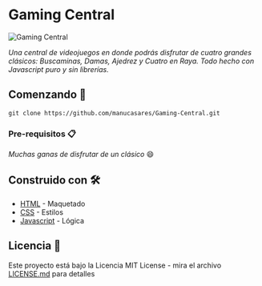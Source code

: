 # Gaming Central

![Gaming Central](https://i.imgur.com/rcx3kmu.png "Gaming Central")

_Una central de videojuegos en donde podrás disfrutar de cuatro grandes clásicos: Buscaminas, Damas, Ajedrez y Cuatro en Raya. Todo hecho con Javascript puro y sin librerías._

## Comenzando 🚀

```
git clone https://github.com/manucasares/Gaming-Central.git
```


### Pre-requisitos 📋

_Muchas ganas de disfrutar de un clásico_ 😄


## Construido con 🛠️


* [HTML](https://developer.mozilla.org/es/docs/Web/HTML) - Maquetado
* [CSS](https://developer.mozilla.org/es/docs/Web/CSS) - Estilos
* [Javascript](https://developer.mozilla.org/es/docs/Web/JavaScript) - Lógica


## Licencia 📄

Este proyecto está bajo la Licencia MIT License - mira el archivo [LICENSE.md](LICENSE.md) para detalles
